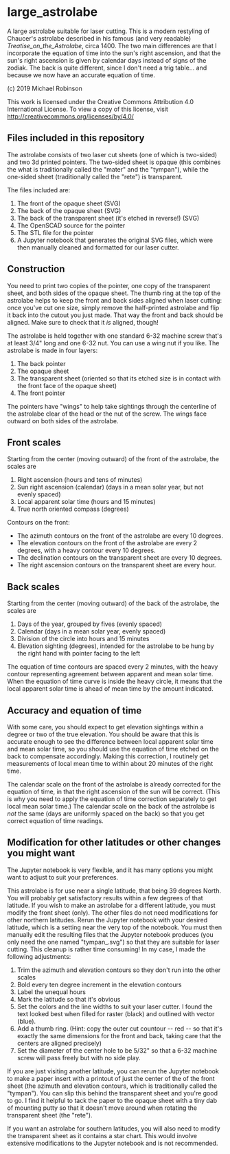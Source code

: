 # large_astrolabe
A large astrolabe suitable for laser cutting.  This is a modern restyling of Chaucer's astrolabe described in his famous (and very readable) _Treatise_on_the_Astrolabe_, circa 1400.  The two main differences are that I incorporate the equation of time into the sun's right ascension, and that the sun's right ascension is given by calendar days instead of signs of the zodiak.  The back is quite different, since I don't need a trig table... and because we now have an accurate equation of time.

(c) 2019 Michael Robinson

This work is licensed under the Creative Commons Attribution 4.0 International License. 
To view a copy of this license, visit http://creativecommons.org/licenses/by/4.0/

## Files included in this repository
The astrolabe consists of two laser cut sheets (one of which is two-sided) and two 3d printed pointers.  The two-sided sheet is opaque (this combines the what is traditionally called the "mater" and the "tympan"), while the one-sided sheet (traditionally called the "rete") is transparent.

The files included are:
1. The front of the opaque sheet (SVG)
2. The back of the opaque sheet (SVG)
3. The back of the transparent sheet (it's etched in reverse!) (SVG)
4. The OpenSCAD source for the pointer
5. The STL file for the pointer
6. A Jupyter notebook that generates the original SVG files, which were then manually cleaned and formatted for our laser cutter.

## Construction
You need to print two copies of the pointer, one copy of the transparent sheet, and both sides of the opaque sheet.  The thumb ring at the top of the astrolabe helps to keep the front and back sides aligned when laser cutting: once you've cut one size, simply remove the half-printed astrolabe and flip it back into the cutout you just made.  That way the front and back should be aligned.  Make sure to check that it *is* aligned, though!

The astrolabe is held together with one standard 6-32 machine screw that's at least 3/4" long and one 6-32 nut.  You can use a wing nut if you like.  The astrolabe is made in four layers:

1. The back pointer
2. The opaque sheet
3. The transparent sheet (oriented so that its etched size is in contact with the front face of the opaque sheet)
4. The front pointer

The pointers have "wings" to help take sightings through the centerline of the astrolabe clear of the head or the nut of the screw.  The wings face outward on both sides of the astrolabe.

## Front scales
Starting from the center (moving outward) of the front of the astrolabe, the scales are
1. Right ascension (hours and tens of minutes)
2. Sun right ascension (calendar) (days in a mean solar year, but not evenly spaced)
3. Local apparent solar time (hours and 15 minutes)
4. True north oriented compass (degrees)

Contours on the front:
* The azimuth contours on the front of the astrolabe are every 10 degrees.
* The elevation contours on the front of the astrolabe are every 2 degrees, with a heavy contour every 10 degrees.
* The declination contours on the transparent sheet are every 10 degrees.
* The right ascension contours on the transparent sheet are every hour.

## Back scales
Starting from the center (moving outward) of the back of the astrolabe, the scales are
1. Days of the year, grouped by fives (evenly spaced)
2. Calendar (days in a mean solar year, evenly spaced)
3. Division of the circle into hours and 15 minutes
4. Elevation sighting (degrees), intended for the astrolabe to be hung by the right hand with pointer facing to the left

The equation of time contours are spaced every 2 minutes, with the heavy contour representing agreement between apparent and mean solar time.  When the equation of time curve is inside the heavy circle, it means that the local apparent solar time is ahead of mean time by the amount indicated.

## Accuracy and equation of time
With some care, you should expect to get elevation sightings within a degree or two of the true elevation.   You should be aware that this is accurate enough to see the difference between local apparent solar time and mean solar time, so you should use the equation of time etched on the back to compensate accordingly.  Making this correction, I routinely get measurements of local mean time to within about 20 minutes of the right time.

The calendar scale on the front of the astrolabe is already corrected for the equation of time, in that the right ascension of the sun will be correct.  (This is why you need to apply the equation of time correction separately to get local mean solar time.)  The calendar scale on the back of the astrolabe is *not* the same (days are uniformly spaced on the back) so that you get correct equation of time readings.

## Modification for other latitudes or other changes you might want
The Jupyter notebook is very flexible, and it has many options you might want to adjust to suit your preferences.

This astrolabe is for use near a single latitude, that being 39 degrees North.  You will probably get satisfactory results within a few degrees of that latitude.  If you wish to make an astrolabe for a different latitude, you must modify the front sheet (only).  The other files do not need modifications for other northern latitudes.  Rerun the Jupyter notebook with your desired latitude, which is a setting near the very top of the notebook.  You must then manually edit the resulting files that the Jupyter notebook produces (you only need the one named "tympan_<latitude>.svg") so that they are suitable for laser cutting.  This cleanup is rather time consuming!  In my case, I made the following adjustments:

1. Trim the azimuth and elevation contours so they don't run into the other scales
2. Bold every ten degree increment in the elevation contours
3. Label the unequal hours
4. Mark the latitude so that it's obvious
5. Set the colors and the line widths to suit your laser cutter.  I found the text looked best when filled for raster (black) and outlined with vector (blue).
6. Add a thumb ring.  (Hint: copy the outer cut countour -- red -- so that it's exactly the same dimensions for the front and back, taking care that the centers are aligned precisely)
7. Set the diameter of the center hole to be 5/32" so that a 6-32 machine screw will pass freely but with no side play.

If you are just visiting another latitude, you can rerun the Jupyter notebook to make a paper insert with a printout of just the center of the of the front sheet (the azimuth and elevation contours, which is traditionally called the "tympan").  You can slip this behind the transparent sheet and you're good to go.  I find it helpful to tack the paper to the opaque sheet with a tiny dab of mounting putty so that it doesn't move around when rotating the transparent sheet (the "rete").

If you want an astrolabe for southern latitudes, you will also need to modify the transparent sheet as it contains a star chart.  This would involve extensive modifications to the Jupyter notebook and is not recommended.
